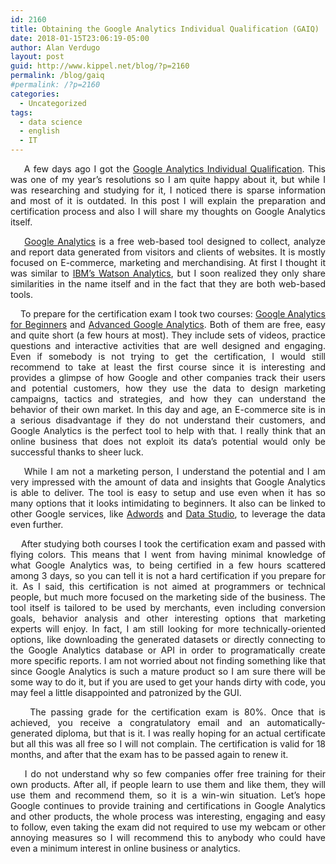 ```yaml
---
id: 2160
title: Obtaining the Google Analytics Individual Qualification (GAIQ)
date: 2018-01-15T23:06:19-05:00
author: Alan Verdugo
layout: post
guid: http://www.kippel.net/blog/?p=2160
permalink: /blog/gaiq
#permalink: /?p=2160
categories:
  - Uncategorized
tags:
  - data science
  - english
  - IT
---
```

<p style="text-align: justify;">
      A few days ago I got the <a href="https://support.google.com/analytics/answer/3424287?hl=en&ref_topic=3424286" target="_blank" rel="noopener">Google Analytics Individual Qualification</a>. This was one of my year&#8217;s resolutions so I am quite happy about it, but while I was researching and studying for it, I noticed there is sparse information and most of it is outdated. In this post I will explain the preparation and certification process and also I will share my thoughts on Google Analytics itself.
</p>

<p style="text-align: justify;">
      <a href="https://www.google.com/analytics/" target="_blank" rel="noopener">Google Analytics</a> is a free web-based tool designed to collect, analyze and report data generated from visitors and clients of websites. It is mostly focused on E-commerce, marketing and merchandising. At first I thought it was similar to <a href="https://www.ibm.com/watson-analytics" target="_blank" rel="noopener">IBM&#8217;s Watson Analytics</a>, but I soon realized they only share similarities in the name itself and in the fact that they are both web-based tools.
</p>

<p style="text-align: justify;">
      To prepare for the certification exam I took two courses: <a href="https://analytics.google.com/analytics/academy/course/6" target="_blank" rel="noopener">Google Analytics for Beginners</a> and <a href="https://analytics.google.com/analytics/academy/course/7" target="_blank" rel="noopener">Advanced Google Analytics</a>. Both of them are free, easy and quite short (a few hours at most). They include sets of videos, practice questions and interactive activities that are well designed and engaging. Even if somebody is not trying to get the certification, I would still recommend to take at least the first course since it is interesting and provides a glimpse of how Google and other companies track their users and potential customers, how they use the data to design marketing campaigns, tactics and strategies, and how they can understand the behavior of their own market. In this day and age, an E-commerce site is in a serious disadvantage if they do not understand their customers, and Google Analytics is the perfect tool to help with that. I really think that an online business that does not exploit its data&#8217;s potential would only be successful thanks to sheer luck.
</p>

<p style="text-align: justify;">
      While I am not a marketing person, I understand the potential and I am very impressed with the amount of data and insights that Google Analytics is able to deliver. The tool is easy to setup and use even when it has so many options that it looks intimidating to beginners. It also can be linked to other Google services, like <a href="https://adwords.google.com/home/" target="_blank" rel="noopener">Adwords</a> and <a href="https://www.google.com/analytics/data-studio/" target="_blank" rel="noopener">Data Studio</a>, to leverage the data even further.
</p>

<p style="text-align: justify;">
      After studying both courses I took the certification exam and passed with flying colors. This means that I went from having minimal knowledge of what Google Analytics was, to being certified in a few hours scattered among 3 days, so you can tell it is not a hard certification if you prepare for it. As I said, this certification is not aimed at programmers or technical people, but much more focused on the marketing side of the business. The tool itself is tailored to be used by merchants, even including conversion goals, behavior analysis and other interesting options that marketing experts will enjoy. In fact, I am still looking for more technically-oriented options, like downloading the generated datasets or directly connecting to the Google Analytics database or API in order to programatically create more specific reports. I am not worried about not finding something like that since Google Analytics is such a mature product so I am sure there will be some way to do it, but if you are used to get your hands dirty with code, you may feel a little disappointed and patronized by the GUI.
</p>

<p style="text-align: justify;">
      The passing grade for the certification exam is 80%. Once that is achieved, you receive a congratulatory email and an automatically-generated diploma, but that is it. I was really hoping for an actual certificate but all this was all free so I will not complain. The certification is valid for 18 months, and after that the exam has to be passed again to renew it.
</p>

<p style="text-align: justify;">
      I do not understand why so few companies offer free training for their own products. After all, if people learn to use them and like them, they will use them and recommend them, so it is a win-win situation. Let&#8217;s hope Google continues to provide training and certifications in Google Analytics and other products, the whole process was interesting, engaging and easy to follow, even taking the exam did not required to use my webcam or other annoying measures so I will recommend this to anybody who could have even a minimum interest in online business or analytics.
</p>
